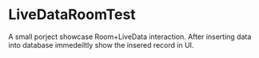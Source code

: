 # LiveDataRoomTest

A small porject showcase Room+LiveData interaction. After inserting data into database immedeiltly show the insered record in UI.
